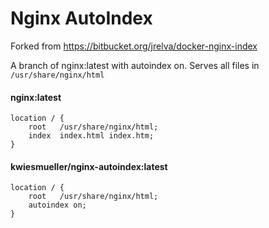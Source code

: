 # Nginx AutoIndex

Forked from https://bitbucket.org/jrelva/docker-nginx-index

A branch of nginx:latest with autoindex on.
Serves all files in `/usr/share/nginx/html`

#### nginx:latest
    
    location / {
        root   /usr/share/nginx/html;
        index  index.html index.htm;
    }
    

#### kwiesmueller/nginx-autoindex:latest
    
    location / {
        root   /usr/share/nginx/html;
        autoindex on;
    }
    
